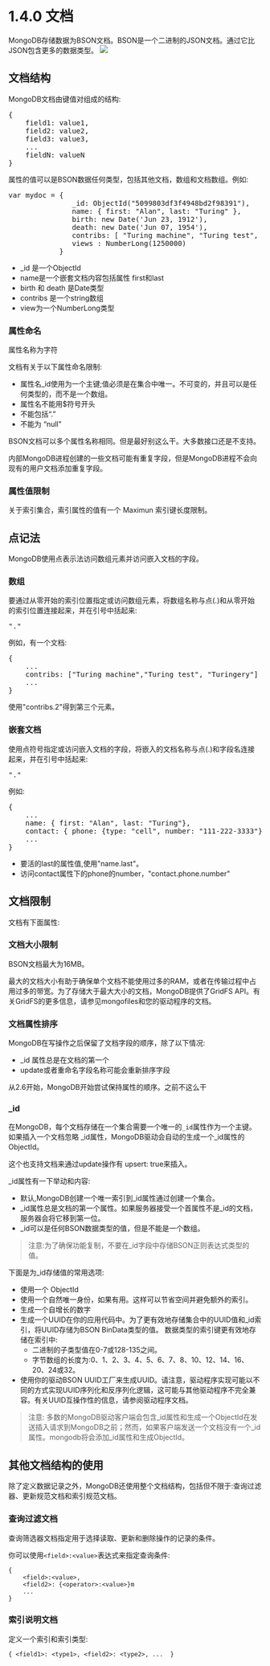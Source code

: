 # 1.4.0 文档

MongoDB存储数据为BSON文档。BSON是一个二进制的JSON文档。通过它比JSON包含更多的数据类型。
![](https://i.imgur.com/d6Ojv8r.png)

## 文档结构

MongoDB文档由键值对组成的结构:

<pre>
{
	field1: value1,
	field2: value2,
	field3: value3,
	...
	fieldN: valueN
}
</pre>

属性的值可以是BSON数据任何类型，包括其他文档，数组和文档数组。例如:

<pre>
var mydoc = {
               _id: ObjectId("5099803df3f4948bd2f98391"),
               name: { first: "Alan", last: "Turing" },
               birth: new Date('Jun 23, 1912'),
               death: new Date('Jun 07, 1954'),
               contribs: [ "Turing machine", "Turing test", "Turingery" ],
               views : NumberLong(1250000)
            }
</pre>

- \_id 是一个ObjectId
- name是一个嵌套文档内容包括属性 first和last
- birth 和 death 是Date类型
- contribs 是一个string数组
- view为一个NumberLong类型

### 属性命名

属性名称为字符

文档有关于以下属性命名限制:

- 属性名\_id使用为一个主键;值必须是在集合中唯一。不可变的，并且可以是任何类型的，而不是一个数组。
- 属性名不能用$符号开头
- 不能包括“.”
- 不能为 “null”

BSON文档可以多个属性名称相同。但是最好别这么干。大多数接口还是不支持。

内部MongoDB进程创建的一些文档可能有重复字段，但是MongoDB进程不会向现有的用户文档添加重复字段。

### 属性值限制

关于索引集合，索引属性的值有一个 Maximun 索引键长度限制。

## 点记法

MongoDB使用点表示法访问数组元素并访问嵌入文档的字段。

### 数组

要通过从零开始的索引位置指定或访问数组元素，将数组名称与点(.)和从零开始的索引位置连接起来，并在引号中括起来:

<pre>
"<array>.<index>"
</pre>

例如，有一个文档:

<pre>
{
	...
	contribs: ["Turing machine","Turing test", "Turingery"]
	...
}
</pre>

使用"contribs.2"得到第三个元素。

### 嵌套文档

使用点符号指定或访问嵌入文档的字段，将嵌入的文档名称与点(.)和字段名连接起来，并在引号中括起来:

<pre>
"<embedded document>.<field>"
</pre>

例如:

<pre>
{
	...
	name: { first: "Alan", last: "Turing"},
	contact: { phone: {type: "cell", number: "111-222-3333"}},
	...
}
</pre>

- 要活的last的属性值,使用"name.last"。
- 访问contact属性下的phone的number，"contact.phone.number"

## 文档限制

文档有下面属性:

### 文档大小限制

BSON文档最大为16MB。

最大的文档大小有助于确保单个文档不能使用过多的RAM，或者在传输过程中占用过多的带宽。为了存储大于最大大小的文档，MongoDB提供了GridFS API。有关GridFS的更多信息，请参见mongofiles和您的驱动程序的文档。

### 文档属性排序

MongoDB在写操作之后保留了文档字段的顺序，除了以下情况:

- \_id 属性总是在文档的第一个
- update或者重命名字段名称可能会重新排序字段

从2.6开始，MongoDB开始尝试保持属性的顺序。之前不这么干

### \_id

在MongoDB，每个文档存储在一个集合需要一个唯一的```_id```属性作为一个主键。如果插入一个文档忽略 \_id属性，MongoDB驱动会自动的生成一个\_id属性的ObjectId。

这个也支持文档来通过update操作有 upsert: true来插入。

\_id属性有一下举动和内容:

- 默认,MongoDB创建一个唯一索引到\_id属性通过创建一个集合。
- \_id属性总是文档的第一个属性。如果服务器接受一个首属性不是\_id的文档，服务器会将它移到第一位。
- \_id可以是任何BSON数据类型的值，但是不能是一个数组。

> 注意:为了确保功能复制，不要在_id字段中存储BSON正则表达式类型的值。

下面是为_id存储值的常用选项:

- 使用一个 ObjectId
- 使用一个自然唯一身份，如果有用。这样可以节省空间并避免额外的索引。
- 生成一个自增长的数字
- 生成一个UUID在你的应用代码中。为了更有效地存储集合中的UUID值和_id索引，将UUID存储为BSON BinData类型的值。
数据类型的索引键更有效地存储在索引中:
	- 二进制的子类型值在0-7或128-135之间。
	- 字节数组的长度为:0、1、2、3、4、5、6、7、8、10、12、14、16、20、24或32。
- 使用你的驱动BSON UUID工厂来生成UUID。请注意，驱动程序实现可能以不同的方式实现UUID序列化和反序列化逻辑，这可能与其他驱动程序不完全兼容。有关UUID互操作性的信息，请参阅驱动程序文档。

> 注意: 多数的MongoDB驱动客户端会包含\_id属性和生成一个ObjectId在发送插入请求到MongoDB之前；然而，如果客户端发送一个文档没有一个_id属性。mongodb将会添加\_id属性和生成ObjectId。

## 其他文档结构的使用

除了定义数据记录之外，MongoDB还使用整个文档结构，包括但不限于:查询过滤器、更新规范文档和索引规范文档。

### 查询过滤文档

查询筛选器文档指定用于选择读取、更新和删除操作的记录的条件。

你可以使用```<field>:<value>```表达式来指定查询条件:

```
{
	<field>:<value>,
	<field2>: {<operator>:<value>}m
	...
}
```

### 索引说明文档

定义一个索引和索引类型:

```{ <field1>: <type1>, <field2>: <type2>, ...  }```